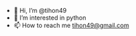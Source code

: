 - 👋 Hi, I’m @tihon49
- 👀 I’m interested in python
- 📫 How to reach me tihon49@gmail.com

<!---
tihon49/tihon49 is a ✨ special ✨ repository because its `README.md` (this file) appears on your GitHub profile.
You can click the Preview link to take a look at your changes.
--->
